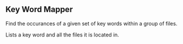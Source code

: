 Key Word Mapper
------

Find the occurances of a given set of key words within a group of files.

Lists a key word and all the files it is located in.
